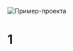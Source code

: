 ![Пример-проекта](https://github.com/haritonova24/1/assets/164631355/b7653657-75a3-4260-b44c-8de56c36f8f8)
# 1
